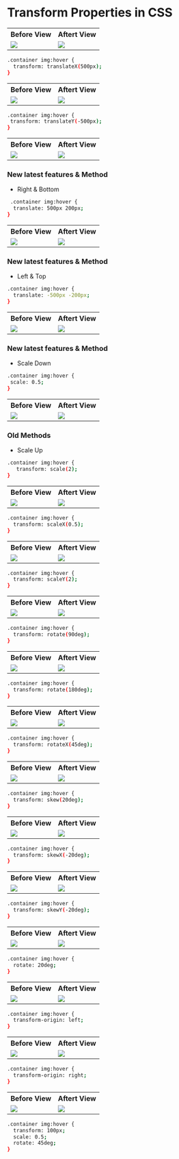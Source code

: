 # Transform Properties in CSS

<table>
  <tr>                    
   
   <th>Before View</th>
   <th>Aftert View</th>

</tr>
  
  
<tr>

<td>

<img src="https://github.com/mdsomad/Web-Development/assets/103892160/d4dd68bf-fb54-4e64-90c0-b6bce352ca9a"/>

</td>
<td>

<img src="https://github.com/mdsomad/Web-Development/assets/103892160/ae9d12db-d83c-487f-b1a2-b64987e3eda4"/>

</td>


</tr>

</table>


```sh
.container img:hover {
  transform: translateX(500px);
}
```






<table>
  <tr>                    
   
   <th>Before View</th>
   <th>Aftert View</th>

</tr>
  
  
<tr>

<td>

<img src="https://github.com/mdsomad/Web-Development/assets/103892160/d4dd68bf-fb54-4e64-90c0-b6bce352ca9a"/>

</td>
<td>

<img src="https://github.com/mdsomad/Web-Development/assets/103892160/81f645fc-7faf-4ab0-858d-1c7b60cf5e77"/>

</td>


</tr>

</table>


```sh
.container img:hover {
 transform: translateY(-500px); 
}
```








<table>
  <tr>                    
   
   <th>Before View</th>
   <th>Aftert View</th>

</tr>
  
  
<tr>

<td>

<img src="https://github.com/mdsomad/Web-Development/assets/103892160/d4dd68bf-fb54-4e64-90c0-b6bce352ca9a"/>

</td>
<td>

<img src="https://github.com/mdsomad/Web-Development/assets/103892160/078ecadd-b489-456f-9a31-f0d964e81757"/>

</td>


</tr>

</table>

###  New latest features & Method
- Right & Bottom
```sh
 .container img:hover {
  translate: 500px 200px;
}
```








<table>
  <tr>                    
   
   <th>Before View</th>
   <th>Aftert View</th>

</tr>
  
  
<tr>

<td>

<img src="https://github.com/mdsomad/Web-Development/assets/103892160/d4dd68bf-fb54-4e64-90c0-b6bce352ca9a"/>
</td>
<td>

<img src="https://github.com/mdsomad/Web-Development/assets/103892160/962114c8-90df-4419-977f-40a0c853edfb"/>

</td>


</tr>

</table>

###  New latest features & Method
- Left & Top
```sh
.container img:hover {
  translate: -500px -200px;
}
```






<table>
  <tr>                    
   
   <th>Before View</th>
   <th>Aftert View</th>

</tr>
  
  
<tr>

<td>

<img src="https://github.com/mdsomad/Web-Development/assets/103892160/d4dd68bf-fb54-4e64-90c0-b6bce352ca9a"/>
</td>
<td>

<img src="https://github.com/mdsomad/Web-Development/assets/103892160/091c69c5-50ea-430b-8f71-37169521d564" />

</td>


</tr>

</table>

### New latest features & Method
- Scale Down
```sh
.container img:hover {
 scale: 0.5;
}
```






<table>
  <tr>                    
   
   <th>Before View</th>
   <th>Aftert View</th>

</tr>
  
  
<tr>

<td>

<img src="https://github.com/mdsomad/Web-Development/assets/103892160/d4dd68bf-fb54-4e64-90c0-b6bce352ca9a"/>

</td>
<td>

<img src="https://github.com/mdsomad/Web-Development/assets/103892160/f81ec758-885a-43fc-8cfd-e20ed9e37224"/>

</td>


</tr>

</table>

### Old Methods
- Scale Up
```sh
.container img:hover {
   transform: scale(2);
}
```






<table>
  <tr>                    
   
   <th>Before View</th>
   <th>Aftert View</th>

</tr>
  
  
<tr>

<td>

<img src="https://github.com/mdsomad/Web-Development/assets/103892160/d4dd68bf-fb54-4e64-90c0-b6bce352ca9a"/>

</td>
<td>

<img src="https://github.com/mdsomad/Web-Development/assets/103892160/3ec7a308-5543-49e2-8b17-f5ebcdd24d31"/>

</td>


</tr>

</table>


```sh
.container img:hover {
  transform: scaleX(0.5);
}
```





<table>
  <tr>                    
   
   <th>Before View</th>
   <th>Aftert View</th>

</tr>
  
  
<tr>

<td>

<img src="https://github.com/mdsomad/Web-Development/assets/103892160/d4dd68bf-fb54-4e64-90c0-b6bce352ca9a"/>
</td>
<td>

<img src="https://github.com/mdsomad/Web-Development/assets/103892160/aee31257-b837-446e-a871-ce9a2e5845ce" />

</td>


</tr>

</table>

```sh
.container img:hover {
  transform: scaleY(2);
}
```







<table>
  <tr>                    
   
   <th>Before View</th>
   <th>Aftert View</th>

</tr>
  
  
<tr>

<td>

<img src="https://github.com/mdsomad/Web-Development/assets/103892160/d4dd68bf-fb54-4e64-90c0-b6bce352ca9a"/>

</td>
<td>

<img src="https://github.com/mdsomad/Web-Development/assets/103892160/18021b2a-abb1-469f-be90-b8b35773f667" />

</td>


</tr>

</table>


```sh
.container img:hover {
  transform: rotate(90deg); 
}
```







<table>
  <tr>                    
   
   <th>Before View</th>
   <th>Aftert View</th>

</tr>
  
  
<tr>

<td>

<img src="https://github.com/mdsomad/Web-Development/assets/103892160/d4dd68bf-fb54-4e64-90c0-b6bce352ca9a"/>

</td>
<td>

<img src="https://github.com/mdsomad/Web-Development/assets/103892160/b9bdfb74-8be9-41ea-ba90-13c94c1c3259" />

</td>


</tr>

</table>


```sh
.container img:hover {
  transform: rotate(180deg);
}
```





<table>
  <tr>                    
   
   <th>Before View</th>
   <th>Aftert View</th>

</tr>
  
  
<tr>

<td>

<img src="https://github.com/mdsomad/Web-Development/assets/103892160/d4dd68bf-fb54-4e64-90c0-b6bce352ca9a"/>

</td>
<td>

<img src="https://github.com/mdsomad/Web-Development/assets/103892160/17e8fc0d-b9d1-4dc0-bdc1-28739100c74a"/>

</td>


</tr>

</table>

```sh
.container img:hover {
  transform: rotateX(45deg);
}
```





<table>
  <tr>                    
   
   <th>Before View</th>
   <th>Aftert View</th>

</tr>
  
  
<tr>

<td>

<img src="https://github.com/mdsomad/Web-Development/assets/103892160/d4dd68bf-fb54-4e64-90c0-b6bce352ca9a"/>

</td>
<td>

<img src="https://github.com/mdsomad/Web-Development/assets/103892160/55c81e46-9fff-438f-bfaa-0fbbac5d11cd"/>

</td>


</tr>

</table>

```sh
.container img:hover {
  transform: skew(20deg);
}
```



<table>
  <tr>                    
   
   <th>Before View</th>
   <th>Aftert View</th>

</tr>
  
  
<tr>

<td>

<img src="https://github.com/mdsomad/Web-Development/assets/103892160/d4dd68bf-fb54-4e64-90c0-b6bce352ca9a"/>

</td>
<td>

<img src="https://github.com/mdsomad/Web-Development/assets/103892160/7eb1488e-7e23-4dc8-9cb5-3fe7de1ed347"/>

</td>


</tr>

</table>

```sh
.container img:hover {
  transform: skewX(-20deg);
}
```




<table>
  <tr>                    
   
   <th>Before View</th>
   <th>Aftert View</th>

</tr>
  
  
<tr>

<td>

<img src="https://github.com/mdsomad/Web-Development/assets/103892160/d4dd68bf-fb54-4e64-90c0-b6bce352ca9a"/>

</td>
<td>

<img src="https://github.com/mdsomad/Web-Development/assets/103892160/0b7afc4a-9ece-44ad-bea0-b87949e3e055"/>

</td>


</tr>

</table>

```sh
.container img:hover {
  transform: skewY(-20deg);
}
```



<table>
  <tr>                    
   
   <th>Before View</th>
   <th>Aftert View</th>

</tr>
  
  
<tr>

<td>

<img src="https://github.com/mdsomad/Web-Development/assets/103892160/d4dd68bf-fb54-4e64-90c0-b6bce352ca9a"/>

</td>
<td>

<img src="https://github.com/mdsomad/Web-Development/assets/103892160/2b0bb9ad-bb55-4d9a-8593-8b61d824513e"/>

</td>


</tr>

</table>

```sh
.container img:hover {
  rotate: 20deg;
}
```




<table>
  <tr>                    
   
   <th>Before View</th>
   <th>Aftert View</th>

</tr>
  
  
<tr>

<td>

<img src="https://github.com/mdsomad/Web-Development/assets/103892160/d4dd68bf-fb54-4e64-90c0-b6bce352ca9a"/>

</td>
<td>

<img src="https://github.com/mdsomad/Web-Development/assets/103892160/57110f5e-766e-426c-9e9d-621f6ffc3b31"/>

</td>


</tr>

</table>

```sh
.container img:hover {
  transform-origin: left;
}
```



<table>
  <tr>                    
   
   <th>Before View</th>
   <th>Aftert View</th>

</tr>
  
  
<tr>

<td>

<img src="https://github.com/mdsomad/Web-Development/assets/103892160/d4dd68bf-fb54-4e64-90c0-b6bce352ca9a"/>

</td>
<td>

<img src="https://github.com/mdsomad/Web-Development/assets/103892160/34cf0e94-d5dd-4fe2-88ff-d69c930c6e36"/>

</td>


</tr>

</table>

```sh
.container img:hover {
  transform-origin: right;
}
```


<table>
  <tr>                    
   
   <th>Before View</th>
   <th>Aftert View</th>

</tr>
  
  
<tr>

<td>

<img src="https://github.com/mdsomad/Web-Development/assets/103892160/d4dd68bf-fb54-4e64-90c0-b6bce352ca9a"/>

</td>
<td>

<img src="https://github.com/mdsomad/Web-Development/assets/103892160/19c48b2a-3175-4dbc-bde4-d338c0ba0e4c"/>

</td>


</tr>

</table>

```sh
.container img:hover {
  transform: 100px;
  scale: 0.5;
  rotate: 45deg;
}
```

